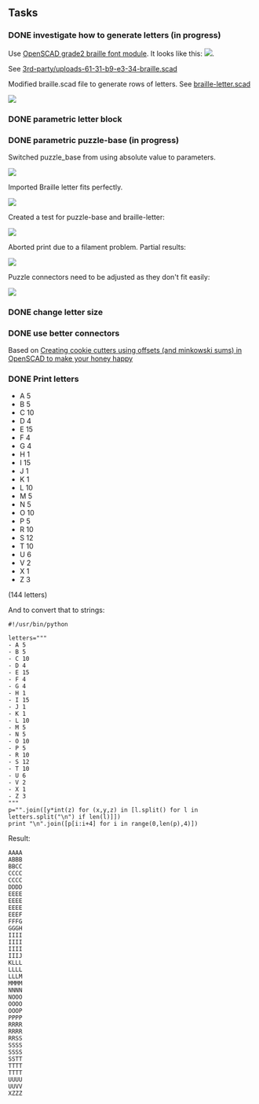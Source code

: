 ## Tasks

### DONE investigate how to generate letters (in progress) 

Use [OpenSCAD grade2 braille font module](http://www.thingiverse.com/thing:74358). It looks like this:   ![](doc/jaqtikkun-braille-module.png).

See [3rd-party/uploads-61-31-b9-e3-34-braille.scad](3rd-party/uploads-61-31-b9-e3-34-braille.scad)

Modified braille.scad file to generate rows of letters. See [braille-letter.scad](braille-letter.scad)

![](doc/braille-alphabet.png)

### DONE parametric letter block

### DONE parametric puzzle-base (in progress)

Switched puzzle\_base from using absolute value to parameters.

  ![](doc/puzzle-base-param.png)

Imported Braille letter fits perfectly.

  ![](doc/puzzle-base-param-fit.png)

Created a test for puzzle-base and braille-letter:

  ![](doc/puzzle-test.png)

Aborted print due to a filament problem. Partial results:

  ![](doc/2015-02-21_003334.png)

Puzzle connectors need to be adjusted as they don't fit easily:

  ![](doc/puzzle-base-interlock.png)

### DONE change letter size

### DONE use better connectors

Based on [Creating cookie cutters using offsets (and minkowski sums) in OpenSCAD to make your honey happy](http://blog.cubehero.com/2013/12/31/creating-cookie-cutters-using-offsets-in-openscad/)

### DONE Print letters

- A 5
- B 5
- C 10
- D 4
- E 15
- F 4
- G 4
- H 1
- I 15
- J 1
- K 1
- L 10
- M 5
- N 5
- O 10
- P 5
- R 10
- S 12
- T 10
- U 6
- V 2
- X 1
- Z 3

(144 letters)

And to convert that to strings:
    
	#!/usr/bin/python
	
	letters="""
	- A 5
	- B 5
	- C 10
	- D 4
	- E 15
	- F 4
	- G 4
	- H 1
	- I 15
	- J 1
	- K 1
	- L 10
	- M 5
	- N 5
	- O 10
	- P 5
	- R 10
	- S 12
	- T 10
	- U 6
	- V 2
	- X 1
	- Z 3
	"""
	p="".join([y*int(z) for (x,y,z) in [l.split() for l in letters.split("\n") if len(l)]])
	print "\n".join([p[i:i+4] for i in range(0,len(p),4)])

Result:

	AAAA
	ABBB
	BBCC
	CCCC
	CCCC
	DDDD
	EEEE
	EEEE
	EEEE
	EEEF
	FFFG
	GGGH
	IIII
	IIII
	IIII
	IIIJ
	KLLL
	LLLL
	LLLM
	MMMM
	NNNN
	NOOO
	OOOO
	OOOP
	PPPP
	RRRR
	RRRR
	RRSS
	SSSS
	SSSS
	SSTT
	TTTT
	TTTT
	UUUU
	UUVV
	XZZZ